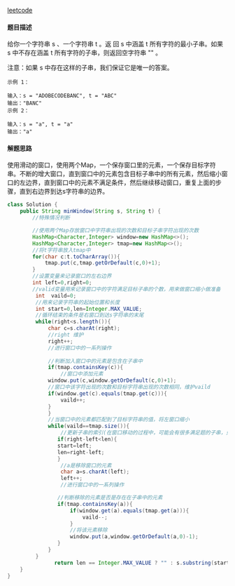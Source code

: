 [leetcode](https://leetcode-cn.com/problems/minimum-window-substring/)

#### 题目描述

给你一个字符串 s 、一个字符串 t 。返                                                                                                                                                                                                                                                                                                                                                                                                                                                                                                                                                                                                                                                                                                                                     回 s 中涵盖 t 所有字符的最小子串。如果 s 中不存在涵盖 t 所有字符的子串，则返回空字符串 "" 。

注意：如果 s 中存在这样的子串，我们保证它是唯一的答案。

```
示例 1：

输入：s = "ADOBECODEBANC", t = "ABC"
输出："BANC"
示例 2：

输入：s = "a", t = "a"
输出："a"
```

#### 解题思路

使用滑动的窗口，使用两个Map，一个保存窗口里的元素，一个保存目标字符串。不断的增大窗口，直到窗口中的元素包含目标子串中的所有元素，然后缩小窗口的左边界，直到窗口中的元素不满足条件，然后继续移动窗口，重复上面的步骤，直到右边界到达s字符串的边界。

```java
class Solution {
    public String minWindow(String s, String t) {
        //特殊情况判断

        //使用两个Map存放窗口中字符串出现的次数和目标子串字符出现的次数
        HashMap<Character,Integer> window=new HashMap<>();
        HashMap<Character,Integer> tmap=new HashMap<>();
        //将t字符串放入tmap中
        for(char c:t.toCharArray()){
            tmap.put(c,tmap.getOrDefault(c,0)+1);
        }
        //设置变量来记录窗口的左右边界
        int left=0,right=0;
        //valid变量用来记录窗口中的字符满足目标子串的个数，用来做窗口缩小做准备
         int  vaild=0;
         //用来记录字符串的起始位置和长度
         int start=0,len=Integer.MAX_VALUE;
         //循环结束的条件是右窗口到达s字符串的末尾
         while(right<s.length()){
             char c=s.charAt(right);
             //right 维护
             right++;
             //进行窗口中的一系列操作
             
             //判断加入窗口中的元素是包含在子串中
             if(tmap.containsKey(c)){
                 //窗口中添加元素
             window.put(c,window.getOrDefault(c,0)+1);
             //窗口中该字符出现的次数和目标字符串出现的次数相同，维护vaild
             if(window.get(c).equals(tmap.get(c))){
                 vaild++;
             }
             }
             //当窗口中的元素都匹配到了目标字符串的值，将左窗口缩小
             while(vaild==tmap.size()){
                 //更新子串的索引(在窗口移动的过程中，可能会有很多满足题的子串，只记录最短的一个)
                if(right-left<len){
                start=left;
                len=right-left;
                }
                 //a是移除窗口的元素
                 char a=s.charAt(left);
                 left++;
                 //进行窗口中的一系列操作

                //判断移除的元素是否是存在在子串中的元素
                if(tmap.containsKey(a)){
                    if(window.get(a).equals(tmap.get(a))){
                        vaild--;
                    }
                    //将该元素移除
                    window.put(a,window.getOrDefault(a,0)-1);
                }
             }
         }
               return len == Integer.MAX_VALUE ? "" : s.substring(start, start + len);
    }
}
```



